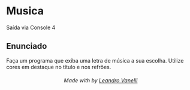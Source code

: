 # Musica
Saída via Console 4

## Enunciado

Faça um programa que exiba uma letra de música a sua escolha. Utilize cores em destaque no título e nos refrões.

<h6 align="center">Made with by <a href="https://github.com/LeoVanelli">Leandro Vanelli</a></h6>
